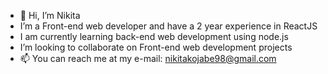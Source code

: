 - 👋 Hi, I’m Nikita
- I’m a Front-end web developer and have a 2 year experience in ReactJS
- I am currently learning back-end web development using node.js
- I’m looking to collaborate on Front-end web development projects
- 📫 You can reach me at my e-mail: nikitakojabe98@gmail.com

<!---
nikita2899/nikita2899 is a ✨ special ✨ repository because its `README.md` (this file) appears on your GitHub profile.
You can click the Preview link to take a look at your changes.
--->
